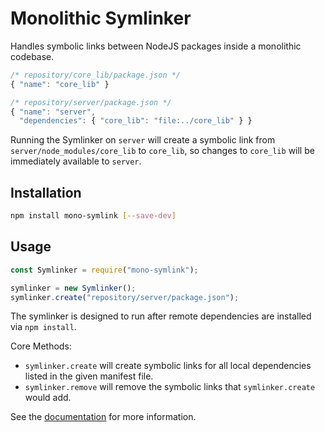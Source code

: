 # Monolithic Symlinker

Handles symbolic links between NodeJS packages inside a monolithic codebase.

```js
/* repository/core_lib/package.json */
{ "name": "core_lib" }

/* repository/server/package.json */
{ "name": "server",
  "dependencies": { "core_lib": "file:../core_lib" } }
```

Running the Symlinker on `server` will create a symbolic link from `server/node_modules/core_lib` to `core_lib`, so
changes to `core_lib` will be immediately available to `server`.

## Installation

```bash
npm install mono-symlink [--save-dev]
```

## Usage

```js
const Symlinker = require("mono-symlink");

symlinker = new Symlinker();
symlinker.create("repository/server/package.json");
```

The symlinker is designed to run after remote dependencies are installed via `npm install`.

Core Methods:
- `symlinker.create` will create symbolic links for all local dependencies listed in the given manifest file.
- `symlinker.remove` will remove the symbolic links that `symlinker.create` would add.

See the [documentation][Symlinker] for more information.

[Symlinker]: https://rweda.github.io/mono-symlink/Symlinker.html
